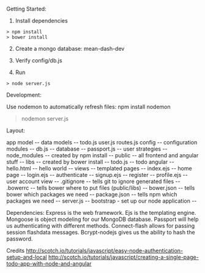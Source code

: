 
Getting Started:

  1. Install dependencies
  
    > npm install
    > bower install

  2. Create a mongo database: mean-dash-dev
    
  3. Verify config/db.js
    
  4. Run 
  
    > node server.js


Development:

  Use nodemon to automatically refresh files: npm install nodemon
  
  > nodemon server.js



Layout:

  app
    model -- data models --
      todo.js
      user.js 
    routes.js
  config -- configuration modules --
    db.js  -- database --
    passport.js -- user strategies --
  node_modules -- created by npm install --
  public -- all frontend and angular stuff --
    libs -- created by bower install --
    todo.js -- todo angular --
    hello.html -- hello world --
  views -- templated pages --
    index.ejs  -- home page --
    login.ejs  -- authenticate --
    signup.ejs -- register --
    profile.ejs -- user account view --
  .gitignore -- tells git to ignore generated files --
  .bowerrc -- tells bower where to put files (public/libs) --
  bower.json -- tells bower which packages we need --
  package.json -- tells npm which packages we need --
  server.js -- bootstrap - set up our node application --


Dependencies:
  Express is the web framework.
  Ejs is the templating engine.
  Mongoose is object modeling for our MongoDB database.
  Passport will help us authenticating with different methods.
  Connect-flash allows for passing session flashdata messages.
  Bcrypt-nodejs gives us the ability to hash the password.



Credits
http://scotch.io/tutorials/javascript/easy-node-authentication-setup-and-local
http://scotch.io/tutorials/javascript/creating-a-single-page-todo-app-with-node-and-angular

